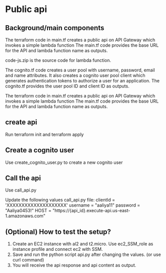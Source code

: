 # Public api

## Background/main components

The terraform code in main.tf creates a public api on API Gateway which invokes a simple lambda function
The main.tf code provides the base URL for the API and lambda function name as outputs.

code-js.zip  is the source code for lambda function.

The cognito.tf code creates a user pool with username, password, email and name attributes.
It also creates a cognito user pool client which generates authentication tokens to authorize a user for an application.
The cognito.tf provides the user pool ID and client ID as outputs.

The terraform code in main.tf creates a public api on API Gateway which invokes a simple lambda function
The main.tf code provides the base URL for the API and lambda function name as outputs.

## create api

Run terraform init and terraform apply

## Create a cognito user

Use create_cognito_user.py to create a new cognito user

## Call the api

Use call_api.py

Update the following values call_api.py file:
clientId = 'XXXXXXXXXXXXXXXXXXXX'
username = "aaliya11"
password = "Aaliya0453!"
HOST = "https://{api_id}.execute-api.us-east-1.amazonaws.com"

## (Optional) How to test the setup?

1. Create an EC2 instance with al2 and t2.micro. Use ec2_SSM_role as instance profile and connect ec2 with SSM.
2. Save and run the python script api.py after changing the values. (or use curl command)
3. You will receive the api response and api content as output.

